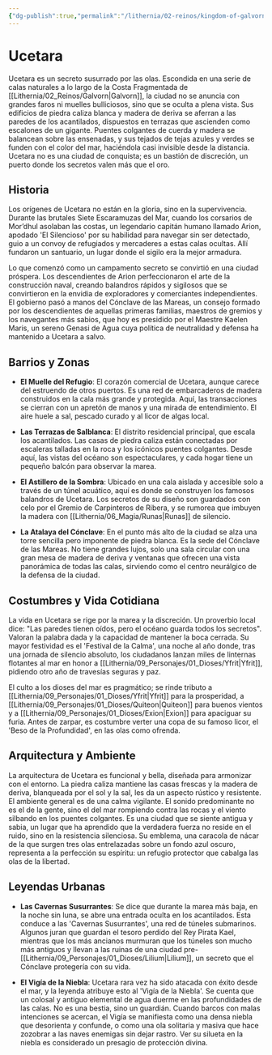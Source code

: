 ```yaml
---
{"dg-publish":true,"permalink":"/lithernia/02-reinos/kingdom-of-galvorn/ucetara/","title":"Ucetara","tags":["lithernia","ciudad","Galvorn"]}
---
```


# Ucetara

Ucetara es un secreto susurrado por las olas. Escondida en una serie de calas naturales a lo largo de la Costa Fragmentada de [[Lithernia/02_Reinos/Galvorn\|Galvorn]], la ciudad no se anuncia con grandes faros ni muelles bulliciosos, sino que se oculta a plena vista. Sus edificios de piedra caliza blanca y madera de deriva se aferran a las paredes de los acantilados, dispuestos en terrazas que ascienden como escalones de un gigante. Puentes colgantes de cuerda y madera se balancean sobre las ensenadas, y sus tejados de tejas azules y verdes se funden con el color del mar, haciéndola casi invisible desde la distancia. Ucetara no es una ciudad de conquista; es un bastión de discreción, un puerto donde los secretos valen más que el oro.

## Historia

Los orígenes de Ucetara no están en la gloria, sino en la supervivencia. Durante las brutales Siete Escaramuzas del Mar, cuando los corsarios de Mor’dhul asolaban las costas, un legendario capitán humano llamado Arion, apodado 'El Silencioso' por su habilidad para navegar sin ser detectado, guio a un convoy de refugiados y mercaderes a estas calas ocultas. Allí fundaron un santuario, un lugar donde el sigilo era la mejor armadura.

Lo que comenzó como un campamento secreto se convirtió en una ciudad próspera. Los descendientes de Arion perfeccionaron el arte de la construcción naval, creando balandros rápidos y sigilosos que se convirtieron en la envidia de exploradores y comerciantes independientes. El gobierno pasó a manos del Cónclave de las Mareas, un consejo formado por los descendientes de aquellas primeras familias, maestros de gremios y los navegantes más sabios, que hoy es presidido por el Maestre Kaelen Maris, un sereno Genasi de Agua cuya política de neutralidad y defensa ha mantenido a Ucetara a salvo.

## Barrios y Zonas

- **El Muelle del Refugio**: El corazón comercial de Ucetara, aunque carece del estruendo de otros puertos. Es una red de embarcaderos de madera construidos en la cala más grande y protegida. Aquí, las transacciones se cierran con un apretón de manos y una mirada de entendimiento. El aire huele a sal, pescado curado y al licor de algas local.

- **Las Terrazas de Salblanca**: El distrito residencial principal, que escala los acantilados. Las casas de piedra caliza están conectadas por escaleras talladas en la roca y los icónicos puentes colgantes. Desde aquí, las vistas del océano son espectaculares, y cada hogar tiene un pequeño balcón para observar la marea.

- **El Astillero de la Sombra**: Ubicado en una cala aislada y accesible solo a través de un túnel acuático, aquí es donde se construyen los famosos balandros de Ucetara. Los secretos de su diseño son guardados con celo por el Gremio de Carpinteros de Ribera, y se rumorea que imbuyen la madera con [[Lithernia/06_Magia/Runas\|Runas]] de silencio.

- **La Atalaya del Cónclave**: En el punto más alto de la ciudad se alza una torre sencilla pero imponente de piedra blanca. Es la sede del Cónclave de las Mareas. No tiene grandes lujos, solo una sala circular con una gran mesa de madera de deriva y ventanas que ofrecen una vista panorámica de todas las calas, sirviendo como el centro neurálgico de la defensa de la ciudad.

## Costumbres y Vida Cotidiana

La vida en Ucetara se rige por la marea y la discreción. Un proverbio local dice: "Las paredes tienen oídos, pero el océano guarda todos los secretos". Valoran la palabra dada y la capacidad de mantener la boca cerrada. Su mayor festividad es el 'Festival de la Calma', una noche al año donde, tras una jornada de silencio absoluto, los ciudadanos lanzan miles de linternas flotantes al mar en honor a [[Lithernia/09_Personajes/01_Dioses/Yfrit\|Yfrit]], pidiendo otro año de travesías seguras y paz.

El culto a los dioses del mar es pragmático; se rinde tributo a [[Lithernia/09_Personajes/01_Dioses/Yfrit\|Yfrit]] para la prosperidad, a [[Lithernia/09_Personajes/01_Dioses/Quiteon\|Quiteon]] para buenos vientos y a [[Lithernia/09_Personajes/01_Dioses/Exion\|Exion]] para apaciguar su furia. Antes de zarpar, es costumbre verter una copa de su famoso licor, el 'Beso de la Profundidad', en las olas como ofrenda.

## Arquitectura y Ambiente

La arquitectura de Ucetara es funcional y bella, diseñada para armonizar con el entorno. La piedra caliza mantiene las casas frescas y la madera de deriva, blanqueada por el sol y la sal, les da un aspecto rústico y resistente. El ambiente general es de una calma vigilante. El sonido predominante no es el de la gente, sino el del mar rompiendo contra las rocas y el viento silbando en los puentes colgantes. Es una ciudad que se siente antigua y sabia, un lugar que ha aprendido que la verdadera fuerza no reside en el ruido, sino en la resistencia silenciosa. Su emblema, una caracola de nácar de la que surgen tres olas entrelazadas sobre un fondo azul oscuro, representa a la perfección su espíritu: un refugio protector que cabalga las olas de la libertad.

## Leyendas Urbanas

- **Las Cavernas Susurrantes**: Se dice que durante la marea más baja, en la noche sin luna, se abre una entrada oculta en los acantilados. Esta conduce a las 'Cavernas Susurrantes', una red de túneles submarinos. Algunos juran que guardan el tesoro perdido del Rey Pirata Kael, mientras que los más ancianos murmuran que los túneles son mucho más antiguos y llevan a las ruinas de una ciudad pre-[[Lithernia/09_Personajes/01_Dioses/Lilium\|Lilium]], un secreto que el Cónclave protegería con su vida.

- **El Vigía de la Niebla**: Ucetara rara vez ha sido atacada con éxito desde el mar, y la leyenda atribuye esto al 'Vigía de la Niebla'. Se cuenta que un colosal y antiguo elemental de agua duerme en las profundidades de las calas. No es una bestia, sino un guardián. Cuando barcos con malas intenciones se acercan, el Vigía se manifiesta como una densa niebla que desorienta y confunde, o como una ola solitaria y masiva que hace zozobrar a las naves enemigas sin dejar rastro. Ver su silueta en la niebla es considerado un presagio de protección divina.